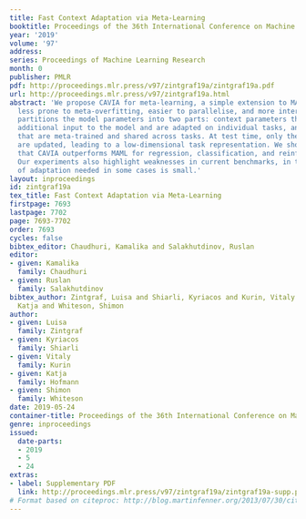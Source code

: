 ```yaml
---
title: Fast Context Adaptation via Meta-Learning
booktitle: Proceedings of the 36th International Conference on Machine Learning
year: '2019'
volume: '97'
address: 
series: Proceedings of Machine Learning Research
month: 0
publisher: PMLR
pdf: http://proceedings.mlr.press/v97/zintgraf19a/zintgraf19a.pdf
url: http://proceedings.mlr.press/v97/zintgraf19a.html
abstract: 'We propose CAVIA for meta-learning, a simple extension to MAML that is
  less prone to meta-overfitting, easier to parallelise, and more interpretable. CAVIA
  partitions the model parameters into two parts: context parameters that serve as
  additional input to the model and are adapted on individual tasks, and shared parameters
  that are meta-trained and shared across tasks. At test time, only the context parameters
  are updated, leading to a low-dimensional task representation. We show empirically
  that CAVIA outperforms MAML for regression, classification, and reinforcement learning.
  Our experiments also highlight weaknesses in current benchmarks, in that the amount
  of adaptation needed in some cases is small.'
layout: inproceedings
id: zintgraf19a
tex_title: Fast Context Adaptation via Meta-Learning
firstpage: 7693
lastpage: 7702
page: 7693-7702
order: 7693
cycles: false
bibtex_editor: Chaudhuri, Kamalika and Salakhutdinov, Ruslan
editor:
- given: Kamalika
  family: Chaudhuri
- given: Ruslan
  family: Salakhutdinov
bibtex_author: Zintgraf, Luisa and Shiarli, Kyriacos and Kurin, Vitaly and Hofmann,
  Katja and Whiteson, Shimon
author:
- given: Luisa
  family: Zintgraf
- given: Kyriacos
  family: Shiarli
- given: Vitaly
  family: Kurin
- given: Katja
  family: Hofmann
- given: Shimon
  family: Whiteson
date: 2019-05-24
container-title: Proceedings of the 36th International Conference on Machine Learning
genre: inproceedings
issued:
  date-parts:
  - 2019
  - 5
  - 24
extras:
- label: Supplementary PDF
  link: http://proceedings.mlr.press/v97/zintgraf19a/zintgraf19a-supp.pdf
# Format based on citeproc: http://blog.martinfenner.org/2013/07/30/citeproc-yaml-for-bibliographies/
---
```

